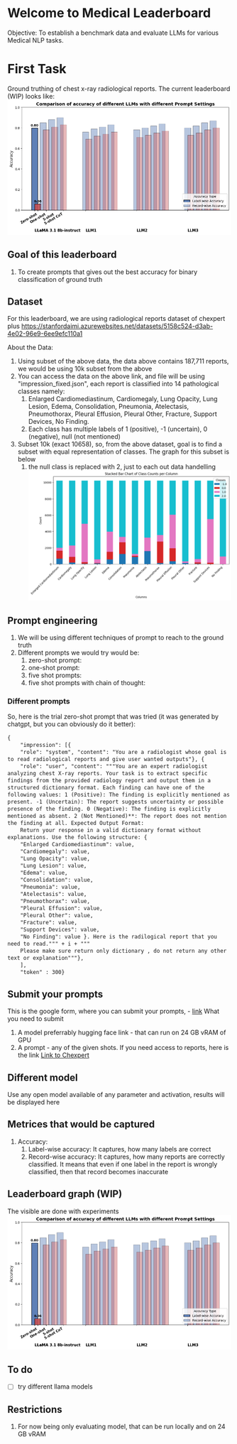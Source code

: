 # Welcome to Medical Leaderboard 
Objective: To establish a benchmark data and evaluate LLMs for various Medical NLP tasks. 

# First Task
Ground truthing of chest x-ray radiological reports. The current leaderboard (WIP) looks like:
![leaderboard](./leaderboard_graph.png)

## Goal of this leaderboard
1. To create prompts that gives out the best accuracy for binary classification of ground truth


## Dataset
For this leaderboard, we are using radiological reports dataset of chexpert plus https://stanfordaimi.azurewebsites.net/datasets/5158c524-d3ab-4e02-96e9-6ee9efc110a1

About the Data:
1. Using subset of the above data, the data above contains 187,711 reports, we would be using 10k subset from the above
2. You can access the data on the above link, and file will be using "impression_fixed.json", each report is classified into 14 pathological classes namely:
    1. Enlarged Cardiomediastinum, Cardiomegaly, Lung Opacity, Lung Lesion, Edema, Consolidation, Pneumonia, Atelectasis, Pneumothorax, Pleural Effusion, Pleural Other, Fracture, Support Devices, No Finding.
    2. Each class has multiple labels of 1 (positive), -1 (uncertain), 0 (negative), null (not mentioned) 
3. Subset 10k (exact 10658), so, from the above dataset, goal is to find a subset with equal representation of classes. The graph for this subset is below
    1. the null class is replaced with 2, just to each out data handelling
![graph](sampled_bar_graph.png)

## Prompt engineering
1. We will be using different techniques of prompt to reach to the ground truth
2. Different prompts we would try would be:
    1. zero-shot prompt: 
    2. one-shot prompt:
    2. five shot prompts: 
    3. five shot prompts with chain of thought:

### Different prompts
So, here is the trial zero-shot prompt that was tried (it was generated by chatgpt, but you can obviously do it better):
```
{
    "impression": [{
    "role": "system", "content": "You are a radiologist whose goal is to read radiological reports and give user wanted outputs"}, {
    "role": "user", "content": """You are an expert radiologist analyzing chest X-ray reports. Your task is to extract specific findings from the provided radiology report and output them in a structured dictionary format. Each finding can have one of the following values: 1 (Positive): The finding is explicitly mentioned as present. -1 (Uncertain): The report suggests uncertainty or possible presence of the finding. 0 (Negative): The finding is explicitly mentioned as absent. 2 (Not Mentioned)**: The report does not mention the finding at all. Expected Output Format:
    Return your response in a valid dictionary format without explanations. Use the following structure: {
    "Enlarged Cardiomediastinum": value,
    "Cardiomegaly": value,
    "Lung Opacity": value,
    "Lung Lesion": value,
    "Edema": value,
    "Consolidation": value,
    "Pneumonia": value,
    "Atelectasis": value,
    "Pneumothorax": value,
    "Pleural Effusion": value,
    "Pleural Other": value,
    "Fracture": value,
    "Support Devices": value,
    "No Finding": value }. Here is the radilogical report that you need to read.""" + i + """
    Please make sure return only dictionary , do not return any other text or explanation"""},
    ], 
    "token" : 300}
```

## Submit your prompts
This is the google form, where you can submit your prompts, - [link](https://forms.gle/iYDssaV7oWAvEo3j7)
What you need to submit
1. A model preferrably hugging face link - that can run on 24 GB vRAM of GPU
2. A prompt - any of the given shots. If you need access to reports, here is the link [Link to Chexpert](https://stanfordaimi.azurewebsites.net/datasets/5158c524-d3ab-4e02-96e9-6ee9efc110a1)


## Different model
Use any open model available of any parameter and activation, results will be displayed here

## Metrices that would be captured
1. Accuracy:
    1. Label-wise accuracy: It captures, how many labels are correct
    2. Record-wise accuracy: It captures, how many reports are correctly classified. It means that even if one label in the report is wrongly classified, then that record becomes inaccurate


## Leaderboard graph (WIP)

The visible are done with experiments
![leaderboard-graph](leaderboard_graph.png)



## To do
- [ ] try different llama models


## Restrictions
1. For now being only evaluating model, that can be run locally and on 24 GB vRAM 

